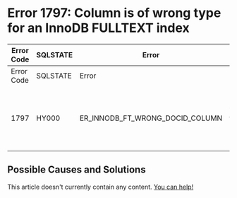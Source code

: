 
# Error 1797: Column is of wrong type for an InnoDB FULLTEXT index


| Error Code | SQLSTATE | Error | Description |
| --- | --- | --- | --- |
| Error Code | SQLSTATE | Error | Description |
| 1797 | HY000 | ER_INNODB_FT_WRONG_DOCID_COLUMN | Column '%s' is of wrong type for an InnoDB FULLTEXT index |




## Possible Causes and Solutions


This article doesn't currently contain any content. [You can help!](/en/writing-and-editing-knowledge-base-articles/)

